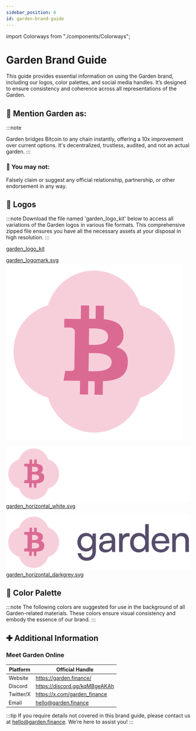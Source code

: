 ```yaml
---
sidebar_position: 6
id: garden-brand-guide
---
```


import Colorways from "./components/Colorways";

# Garden Brand Guide

This guide provides essential information on using the Garden brand, including our logos, color palettes, and social media handles. It’s designed to ensure consistency and coherence across all representations of the Garden.

## 📌 Mention Garden as:

:::note

Garden bridges Bitcoin to any chain instantly, offering a 10x improvement over current options. It's decentralized, trustless, audited, and not an actual garden.
:::

### 🚫 You may not:

Falsely claim or suggest any official relationship, partnership, or other endorsement in any way.

## 🌸 Logos

:::note
Download the file named 'garden_logo_kit' below to access all variations of the Garden logos in various file formats. This comprehensive zipped file ensures you have all the necessary assets at your disposal in high resolution.
:::

[garden_logo_kit](./images/garden_logos.zip)

[garden_logomark.svg](./images/garden_logomark.svg)
![garden_logomark.svg](./images/garden_logomark.svg)

![garden_horizontal_white.svg](./images/garden_horizontal_white.svg)
[garden_horizontal_white.svg](./images/garden_horizontal_white.svg)

![garden_horizontal_darkgrey.svg](./images/garden_horizontal_darkgrey.svg)
[garden_horizontal_darkgrey.svg](./images/garden_horizontal_darkgrey.svg)

## 🎨 Color Palette

:::note
The following colors are suggested for use in the background of all Garden-related materials. These colors ensure visual consistency and embody the essence of our brand.
:::

<Colorways />

## ✚ Additional Information

### Meet Garden Online

| Platform  | Official Handle               |
| --------- | ----------------------------- |
| Website   | https://garden.finance/       |
| Discord   | https://discord.gg/kqMBgeAKAh |
| Twitter/X | https://x.com/garden_finance  |
| Email     | hello@garden.finance          |

:::tip
If you require details not covered in this brand guide, please contact us at hello@garden.finance. We’re here to assist you!
:::
